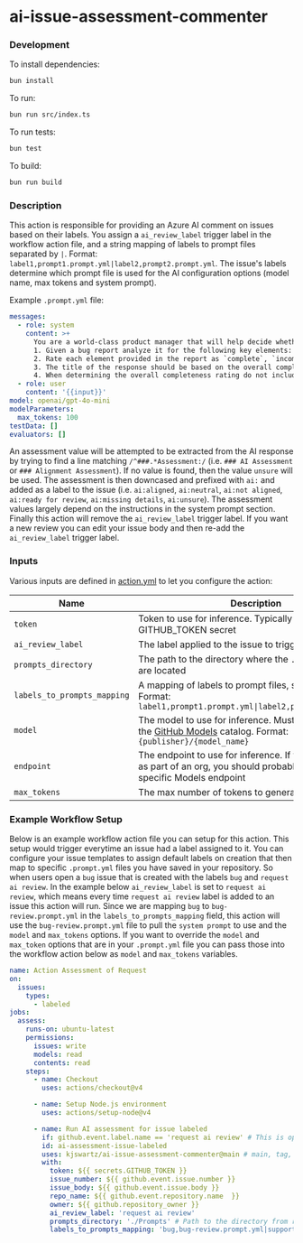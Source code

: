 # ai-issue-assessment-commenter

### Development
To install dependencies:

```bash
bun install
```

To run:

```bash
bun run src/index.ts
```

To run tests:

```bash
bun test
```

To build:

```bash
bun run build
```

### Description
This action is responsible for providing an Azure AI comment on issues based on their labels. You assign a `ai_review_label` trigger label in the workflow action file, and a string mapping of labels to prompt files separated by `|`. Format: `label1,prompt1.prompt.yml|label2,prompt2.prompt.yml`. The issue's labels determine which prompt file is used for the AI configuration options (model name, max tokens and system prompt). 

Example `.prompt.yml` file:
```yaml
messages:
  - role: system
    content: >+
      You are a world-class product manager that will help decide whether a particular bug report is completely filled out and able to start being worked on by a team member.
      1. Given a bug report analyze it for the following key elements: a clear description of the problem, steps to reproduce, expected versus actual behavior, and any relevant visual proof. 
      2. Rate each element provided in the report as `complete`, `incomplete`, or `unable to determine` except for Screenshots if included. Justify the rating by explaining what is missing or unclear in each element.
      3. The title of the response should be based on the overall completeness rating of all the provided elements. For example: "### AI Assessment: Ready for Review" if complete, "### AI Assessment: Missing Details" if incomplete, or "### AI Assessment: Unsure" if unable to determine.
      4. When determining the overall completeness rating do not include the Screenshots or relevant visual proof section. This section is more of a "nice to have" versus "hard requirement" and it should be ignored. 
  - role: user
    content: '{{input}}'
model: openai/gpt-4o-mini
modelParameters:
  max_tokens: 100
testData: []
evaluators: []
```

An assessment value will be attempted to be extracted from the AI response by trying to find a line matching `/^###.*Assessment:/` (i.e. `### AI Assessment` or `### Alignment Assessment`). If no value is found, then the value `unsure` will be used. The assessment is then downcased and prefixed with `ai:` and added as a label to the issue (i.e. `ai:aligned`, `ai:neutral`, `ai:not aligned`, `ai:ready for review`, `ai:missing details`, `ai:unsure`). The assessment values largely depend on the instructions in the system prompt section. Finally this action will remove the `ai_review_label` trigger label. If you want a new review you can edit your issue body and then re-add the `ai_review_label` trigger label.

### Inputs

Various inputs are defined in [action.yml](action.yml) to let you configure
the action:

| Name                 | Description                                                                                                                                       | Default                              |
| -------------------- | ------------------------------------------------------------------------------------------------------------------------------------------------- | ------------------------------------ |
| `token`              | Token to use for inference. Typically the GITHUB_TOKEN secret                                                                                     | `github.token`                       |
| `ai_review_label`             | The label applied to the issue to trigger AI review                                                                                                                   | N/A                                  |
| `prompts_directory`        | The path to the directory where the `.prompt.yml` files are located                             | N/A                                 |
| `labels_to_prompts_mapping`      | A mapping of labels to prompt files, separated by `\|`. Format: `label1,prompt1.prompt.yml\|label2,prompt2.prompt.yml`                                                                                                            | N/A      |
| `model`              | The model to use for inference. Must be available in the [GitHub Models](https://github.com/marketplace?type=models) catalog. Format: `{publisher}/{model_name}`                      | `openai/gpt-4o-mini`                             |
| `endpoint`           | The endpoint to use for inference. If you're running this as part of an org, you should probably use the org-specific Models endpoint             | `https://models.github.ai/inference` |
| `max_tokens`         | The max number of tokens to generate                                                                                                              | 200                                  |

### Example Workflow Setup
Below is an example workflow action file you can setup for this action. This setup would trigger everytime an issue had a label assigned to it. You can configure your issue templates to assign default labels on creation that then map to specific `.prompt.yml` files you have saved in your repository. So when users open a `bug` issue that is created with the labels `bug` and `request ai review`. In the example below  `ai_review_label` is set to `request ai review`, which means every time `request ai review` label is added to an issue this action will run. Since we are mapping `bug` to `bug-review.prompt.yml` in the `labels_to_prompts_mapping` field, this action will use the `bug-review.prompt.yml` file to pull the `system prompt` to use and the `model` and `max_tokens` options. If you want to override the `model` and `max_token` options that are in your `.prompt.yml` file you can pass those into the workflow action below as `model` and `max_tokens` variables.

```yaml
name: Action Assessment of Request
on:
  issues:
    types:
      - labeled
jobs:
  assess:
    runs-on: ubuntu-latest
    permissions:
      issues: write
      models: read
      contents: read
    steps:
      - name: Checkout
        uses: actions/checkout@v4

      - name: Setup Node.js environment
        uses: actions/setup-node@v4

      - name: Run AI assessment for issue labeled
        if: github.event.label.name == 'request ai review' # This is optional to prevent the action from running on every label added event. Assessment will only happen when event == ai_review_label.
        id: ai-assessment-issue-labeled
        uses: kjswartz/ai-issue-assessment-commenter@main # main, tag, or commit sha
        with:
          token: ${{ secrets.GITHUB_TOKEN }}
          issue_number: ${{ github.event.issue.number }}
          issue_body: ${{ github.event.issue.body }}
          repo_name: ${{ github.event.repository.name  }}
          owner: ${{ github.repository_owner }}
          ai_review_label: 'request ai review'
          prompts_directory: './Prompts' # Path to the directory from root of repository to where your prompt files are saved.
          labels_to_prompts_mapping: 'bug,bug-review.prompt.yml|support request,request-intake.prompt.yml' # The labels map to the prompt file to use for assessment. If multiple label mappings present on the issue, then the first mapping found will be utilized.

```
